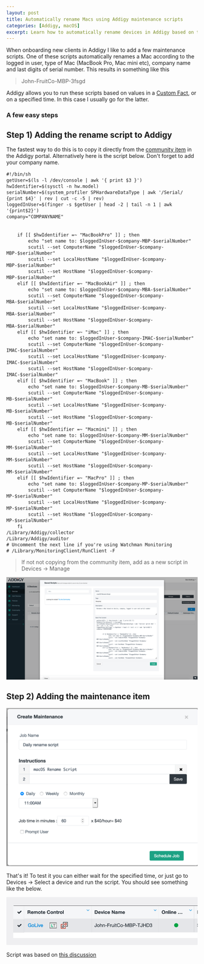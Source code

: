 ```yaml
---
layout: post
title: Automatically rename Macs using Addigy maintenance scripts
categories: [Addigy, macOS]
excerpt: Learn how to automatically rename devices in Addigy based on the logged in user, type of Mac, serial number and more.
---
```


When onboarding new clients in Addigy I like to add a few maintenance scripts. One of these scripts automatically renames a Mac according to the logged in user, type of Mac (MacBook Pro, Mac mini etc), company name and last digits of serial number. This results in something like this 

> John-FruitCo-MBP-3fsgd

Addigy allows you to run these scripts based on values in a [Custom Fact](https://support.addigy.com/support/solutions/articles/8000075303-best-practices-and-examples-for-custom-facts), or on a specified time. In this case I usually go for the latter.

### A few easy steps

## Step 1) Adding the rename script to Addigy

The fastest way to do this is to copy it directly from the [community item](https://prod.addigy.com/#/macmanage/community/scripts/5d6ea5515ff0a156d5abf064) in the Addigy portal. Alternatively here is the script below. Don't forget to add your company name.

```shell
#!/bin/sh
getUser=$(ls -l /dev/console | awk '{ print $3 }')
hwIdentifier=$(sysctl -n hw.model)
serialNumber=$(system_profiler SPHardwareDataType | awk '/Serial/ {print $4}' | rev | cut -c -5 | rev)
loggedInUser=$(finger -s $getUser | head -2 | tail -n 1 | awk '{print$2}')
company="COMPANYNAME"


	if [[ $hwIdentifier =~ "MacBookPro" ]] ; then
		echo "set name to: $loggedInUser-$company-MBP-$serialNumber"
		scutil --set ComputerName "$loggedInUser-$company-MBP-$serialNumber"
		scutil --set LocalHostName "$loggedInUser-$company-MBP-$serialNumber"
		scutil --set HostName "$loggedInUser-$company-MBP-$serialNumber"
	elif [[ $hwIdentifier =~ "MacBookAir" ]] ; then
		echo "set name to: $loggedInUser-$company-MBA-$serialNumber"
		scutil --set ComputerName "$loggedInUser-$company-MBA-$serialNumber"
		scutil --set LocalHostName "$loggedInUser-$company-MBA-$serialNumber"
		scutil --set HostName "$loggedInUser-$company-MBA-$serialNumber"
	elif [[ $hwIdentifier =~ "iMac" ]] ; then
		echo "set name to: $loggedInUser-$company-IMAC-$serialNumber"
		scutil --set ComputerName "$loggedInUser-$company-IMAC-$serialNumber"
		scutil --set LocalHostName "$loggedInUser-$company-IMAC-$serialNumber"
		scutil --set HostName "$loggedInUser-$company-IMAC-$serialNumber"
	elif [[ $hwIdentifier =~ "MacBook" ]] ; then
		echo "set name to: $loggedInUser-$company-MB-$serialNumber"
		scutil --set ComputerName "$loggedInUser-$company-MB-$serialNumber"
		scutil --set LocalHostName "$loggedInUser-$company-MB-$serialNumber"
		scutil --set HostName "$loggedInUser-$company-MB-$serialNumber"
	elif [[ $hwIdentifier =~ "Macmini" ]] ; then
		echo "set name to: $loggedInUser-$company-MM-$serialNumber"
		scutil --set ComputerName "$loggedInUser-$company-MM-$serialNumber"
		scutil --set LocalHostName "$loggedInUser-$company-MM-$serialNumber"
		scutil --set HostName "$loggedInUser-$company-MM-$serialNumber"
	elif [[ $hwIdentifier =~ "MacPro" ]] ; then
		echo "set name to: $loggedInUser-$company-MP-$serialNumber"
		scutil --set ComputerName "$loggedInUser-$company-MP-$serialNumber"
		scutil --set LocalHostName "$loggedInUser-$company-MP-$serialNumber"
		scutil --set HostName "$loggedInUser-$company-MP-$serialNumber"
	fi
/Library/Addigy/collector
/Library/Addigy/auditor
# Uncomment the next line if you're using Watchman Monitoring
# /Library/MonitoringClient/RunClient -F
```
> If not not copying from the community item, add as a new script in Devices -> Manage

![](/images/copy-rename-script-to-addigy.png)


## Step 2) Adding the maintenance item

![](/images/add-rename-script-as-maintenance-script.png)

That's it! To test it you can either wait for the specified time, or just go to Devices -> Select a device and run the script.
You should see something like the below. 

![](/images/rename-device-addigy.png)

Script was based on [this discussion](https://macadmins.slack.com/archives/C07DL6QCQ/p1560948471148900)


